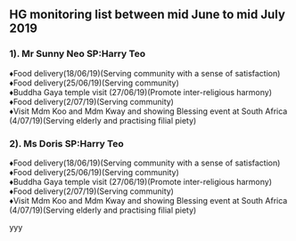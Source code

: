 <link rel='stylesheet' href='https://use.fontawesome.com/releases/v5.7.0/css/all.css' integrity='sha384-lZN37f5QGtY3VHgisS14W3ExzMWZxybE1SJSEsQp9S+oqd12jhcu+A56Ebc1zFSJ' crossorigin='anonymous'>	

<a href="index.html" title="Return"><i class="fa fa-reply fa-3x"></i></a> 


## HG monitoring list between mid June to mid July 2019

### 1)\. Mr Sunny Neo SP:Harry Teo  
  &diams;Food delivery(18/06/19)(Serving community with a sense of satisfaction)  
  &diams;Food delivery(25/06/19)(Serving community)  
  &diams;Buddha Gaya temple visit (27/06/19)(Promote inter-religious harmony)  
  &diams;Food delivery(2/07/19)(Serving community)  
  &diams;Visit Mdm Koo and Mdm Kway and showing Blessing event at South Africa (4/07/19)(Serving elderly and practising filial piety)

### 2)\. Ms Doris SP:Harry Teo  
  &diams;Food delivery(18/06/19)(Serving community with a sense of satisfaction)  
  &diams;Food delivery(25/06/19)(Serving community)  
  &diams;Buddha Gaya temple visit (27/06/19)(Promote inter-religious harmony)  
  &diams;Food delivery(2/07/19)(Serving community)  
  &diams;Visit Mdm Koo and Mdm Kway and showing Blessing event at South Africa (4/07/19)(Serving elderly and practising filial piety)
	
yyy